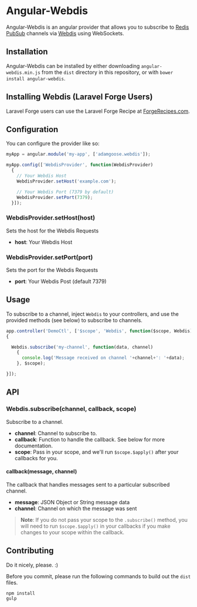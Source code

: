# Angular-Webdis

Angular-Webdis is an angular provider that allows you to subscribe to [Redis](http://redis.io/) [PubSub](http://redis.io/topics/pubsub) channels via [Webdis](http://webd.is/) using WebSockets.

## Installation

Angular-Webdis can be installed by either downloading `angular-webdis.min.js` from the `dist` directory in this repository, or with `bower install angular-webdis`.

## Installing Webdis (Laravel Forge Users)

Laravel Forge users can use the Laravel Forge Recipe at [ForgeRecipes.com](http://forgerecipes.com/recipes/22).

## Configuration

You can configure the provider like so:

```js
myApp = angular.module('my-app', ['adamgoose.webdis']);

myApp.config(['WebdisProvider', function(WebdisProvider)
  {
    // Your Webdis Host
    WebdisProvider.setHost('example.com');

    // Your Webdis Port (7379 by default)
    WebdisProvider.setPort(7379);
  }]);
```

### WebdisProvider.setHost(host)

Sets the host for the Webdis Requests

- **host**: Your Webdis Host

### WebdisProvider.setPort(port)

Sets the port for the Webdis Requests

- **port**: Your Webdis Post (default 7379)

## Usage

To subscribe to a channel, inject `Webdis` to your controllers, and use the provided methods (see below) to subscribe to channels.

```js
app.controller('DemoCtl', ['$scope', 'Webdis', function($scope, Webdis)
{

  Webdis.subscribe('my-channel', function(data, channel)
    {
      console.log('Message received on channel '+channel+': '+data);
    }, $scope);

}]);
```

## API

### Webdis.subscribe(channel, callback, scope)

Subscribe to a channel.

- **channel**: Channel to subscribe to.
- **callback**: Function to handle the callback. See below for more documentation.
- **scope**: Pass in your scope, and we'll run `$scope.$apply()` after your callbacks for you.

#### callback(message, channel)

The callback that handles messages sent to a particular subscribed channel.

- **message**: JSON Object or String message data
- **channel**: Channel on which the message was sent

> **Note**: If you do not pass your scope to the `.subscribe()` method, you will need to run `$scope.$apply()` in your callbacks if you make changes to your scope within the callback.

## Contributing

Do it nicely, please. :)

Before you commit, please run the following commands to build out the `dist` files.

    npm install
    gulp
